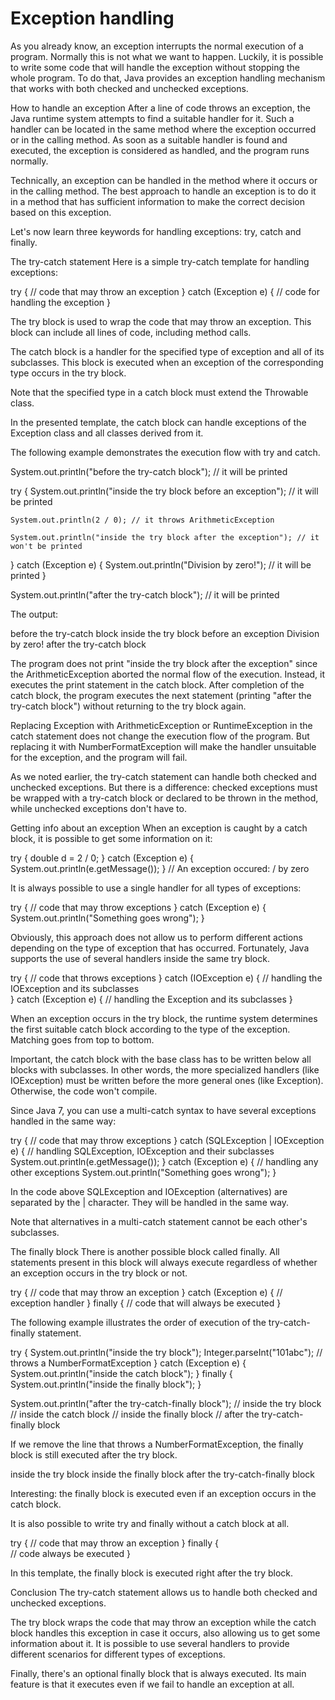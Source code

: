 # Exception handling

As you already know, an exception interrupts the normal execution of a program. Normally this is not what we want to happen. Luckily, it is possible to write some code that will handle the exception without stopping the whole program. To do that, Java provides an exception handling mechanism that works with both checked and unchecked exceptions.

How to handle an exception
After a line of code throws an exception, the Java runtime system attempts to find a suitable handler for it. Such a handler can be located in the same method where the exception occurred or in the calling method. As soon as a suitable handler is found and executed, the exception is considered as handled, and the program runs normally.

Technically, an exception can be handled in the method where it occurs or in the calling method. The best approach to handle an exception is to do it in a method that has sufficient information to make the correct decision based on this exception.

Let's now learn three keywords for handling exceptions: try, catch and finally.

The try-catch statement
Here is a simple try-catch template for handling exceptions:

try {
// code that may throw an exception
} catch (Exception e) {
// code for handling the exception
}

The try block is used to wrap the code that may throw an exception. This block can include all lines of code, including method calls.

The catch block is a handler for the specified type of exception and all of its subclasses. This block is executed when an exception of the corresponding type occurs in the try block.

Note that the specified type in a catch block must extend the Throwable class.

In the presented template, the catch block can handle exceptions of the Exception class and all classes derived from it.

The following example demonstrates the execution flow with try and catch.

System.out.println("before the try-catch block"); // it will be printed

try {
System.out.println("inside the try block before an exception"); // it will be printed

    System.out.println(2 / 0); // it throws ArithmeticException

    System.out.println("inside the try block after the exception"); // it won't be printed
} catch (Exception e) {
System.out.println("Division by zero!"); // it will be printed
}

System.out.println("after the try-catch block"); // it will be printed

The output:

before the try-catch block
inside the try block before an exception
Division by zero!
after the try-catch block

The program does not print "inside the try block after the exception" since the ArithmeticException aborted the normal flow of the execution. Instead, it executes the print statement in the catch block. After completion of the catch block, the program executes the next statement (printing "after the try-catch block") without returning to the try block again.

Replacing Exception with ArithmeticException or RuntimeException in the catch statement does not change the execution flow of the program. But replacing it with NumberFormatException will make the handler unsuitable for the exception, and the program will fail.

As we noted earlier, the try-catch statement can handle both checked and unchecked exceptions. But there is a difference: checked exceptions must be wrapped with a try-catch block or declared to be thrown in the method, while unchecked exceptions don't have to.

Getting info about an exception
When an exception is caught by a catch block, it is possible to get some information on it:

try {
double d = 2 / 0;
} catch (Exception e) {
System.out.println(e.getMessage());
}
// An exception occured: / by zero

It is always possible to use a single handler for all types of exceptions:

try {
// code that may throw exceptions
} catch (Exception e) {
System.out.println("Something goes wrong");
}

Obviously, this approach does not allow us to perform different actions depending on the type of exception that has occurred. Fortunately, Java supports the use of several handlers inside the same try block.

try {
// code that throws exceptions
} catch (IOException e) {
// handling the IOException and its subclasses    
} catch (Exception e) {
// handling the Exception and its subclasses
}

When an exception occurs in the try block, the runtime system determines the first suitable catch block according to the type of the exception. Matching goes from top to bottom.

Important, the catch block with the base class has to be written below all blocks with subclasses. In other words, the more specialized handlers (like IOException) must be written before the more general ones (like Exception). Otherwise, the code won't compile.

Since Java 7, you can use a multi-catch syntax to have several exceptions handled in the same way:

try {
// code that may throw exceptions
} catch (SQLException | IOException e) {
// handling SQLException, IOException and their subclasses
System.out.println(e.getMessage());
} catch (Exception e) {
// handling any other exceptions
System.out.println("Something goes wrong");
}

In the code above SQLException and IOException (alternatives) are separated by the | character. They will be handled in the same way.

Note that alternatives in a multi-catch statement cannot be each other's subclasses.

The finally block
There is another possible block called finally. All statements present in this block will always execute regardless of whether an exception occurs in the try block or not.

try {
// code that may throw an exception
} catch (Exception e) {
// exception handler
} finally {
// code that will always be executed
}

The following example illustrates the order of execution of the try-catch-finally statement.

try {
System.out.println("inside the try block");
Integer.parseInt("101abc"); // throws a NumberFormatException
} catch (Exception e) {
System.out.println("inside the catch block");
} finally {
System.out.println("inside the finally block");
}

System.out.println("after the try-catch-finally block");
// inside the try block
// inside the catch block
// inside the finally block
// after the try-catch-finally block

If we remove the line that throws a NumberFormatException, the finally block is still executed after the try block.

inside the try block
inside the finally block
after the try-catch-finally block

Interesting: the finally block is executed even if an exception occurs in the catch block.

It is also possible to write try and finally without a catch block at all.

try {
// code that may throw an exception
} finally {   
// code always be executed
}

In this template, the finally block is executed right after the try block.

Conclusion
The try-catch statement allows us to handle both checked and unchecked exceptions.

The try block wraps the code that may throw an exception while the catch block handles this exception in case it occurs, also allowing us to get some information about it. It is possible to use several handlers to provide different scenarios for different types of exceptions.

Finally, there's an optional finally block that is always executed. Its main feature is that it executes even if we fail to handle an exception at all.
